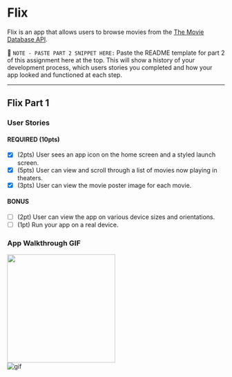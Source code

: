 # Flix

Flix is an app that allows users to browse movies from the [The Movie Database API](http://docs.themoviedb.apiary.io/#).

📝 `NOTE - PASTE PART 2 SNIPPET HERE:` Paste the README template for part 2 of this assignment here at the top. This will show a history of your development process, which users stories you completed and how your app looked and functioned at each step.

---

## Flix Part 1

### User Stories
#### REQUIRED (10pts)
- [x] (2pts) User sees an app icon on the home screen and a styled launch screen.
- [x] (5pts) User can view and scroll through a list of movies now playing in theaters.
- [x] (3pts) User can view the movie poster image for each movie.

#### BONUS
- [ ] (2pt) User can view the app on various device sizes and orientations.
- [ ] (1pt) Run your app on a real device.

### App Walkthrough GIF
<img src="[https://media.giphy.com/media/dWL80wsoFq1dVyaRyh/giphy.gif](https://media0.giphy.com/media/dWL80wsoFq1dVyaRyh/giphy.gif)" width=250><br>
![gif](https://media0.giphy.com/media/dWL80wsoFq1dVyaRyh/giphy.gif)

